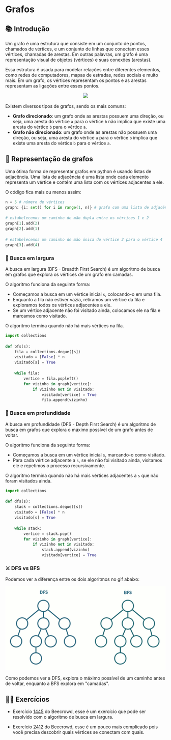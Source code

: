 # Grafos

## 📚 Introdução

Um grafo é uma estrutura que consiste em um conjunto de pontos, chamados de vértices, e um conjunto de linhas que conectam esses vértices, chamadas de arestas. Em outras palavras, um grafo é uma representação visual de objetos (vértices) e suas conexões (arestas).

Essa estrutura é usada para modelar relações entre diferentes elementos, como redes de computadores, mapas de estradas, redes sociais e muito mais. Em um grafo, os vértices representam os pontos e as arestas representam as ligações entre esses pontos.

<p align="center">
<img src="https://www.revista-programar.info/wp-content/uploads/2007/09/grafo-exemplo-1.gif">
</p>

Existem diversos tipos de grafos, sendo os mais comuns:

- **Grafo direcionado**: um grafo onde as arestas possuem uma direção, ou seja, uma aresta do vértice `a` para o vértice `b` não implica que existe uma aresta do vértice `b` para o vértice `a`.
- **Grafo não direcionado**: um grafo onde as arestas não possuem uma direção, ou seja, uma aresta do vértice `a` para o vértice `b` implica que existe uma aresta do vértice `b` para o vértice `a`.

## 🔗 Representação de grafos

Uma ótima forma de representar grafos em python é usando listas de adjacência. Uma lista de adjacência é uma lista onde cada elemento representa um vértice e contém uma lista com os vértices adjacentes a ele.

O código fica mais ou menos assim:

```py
n = 5 # número de vértices
graph: {i: set() for i in range(1, n)} # grafo com uma lista de adjacência para cada vértice

# estabelecemos um caminho de mão dupla entre os vértices 1 e 2
graph[1].add(2)
graph[2].add(1)

# estabelecemos um caminho de mão única do vértice 3 para o vértice 4
graph[3].add(4)
```

### 🧮 Busca em largura

A busca em largura (BFS - Breadth First Search) é um algoritmo de busca em grafos que explora os vértices de um grafo em camadas.

O algoritmo funciona da seguinte forma:

- Começamos a busca em um vértice inicial `s`, colocando-o em uma fila.
- Enquanto a fila não estiver vazia, retiramos um vértice da fila e exploramos todos os vértices adjacentes a ele.
- Se um vértice adjacente não foi visitado ainda, colocamos ele na fila e marcamos como visitado.

O algoritmo termina quando não há mais vértices na fila.

```py
import collections

def bfs(s):
    fila = collections.deque([s])
    visitado = [False] * n
    visitado[s] = True

    while fila:
        vertice = fila.popleft()
        for vizinho in graph[vertice]:
            if vizinho not in visitado:
                visitado[vertice] = True
                fila.append(vizinho)
```

### 🧮 Busca em profundidade

A busca em profundidade (DFS - Depth First Search) é um algoritmo de busca em grafos que explora o máximo possível de um grafo antes de voltar.

O algoritmo funciona da seguinte forma:

- Começamos a busca em um vértice inicial `s`, marcando-o como visitado.
- Para cada vértice adjacente a `s`, se ele não foi visitado ainda, visitamos ele e repetimos o processo recursivamente.

O algoritmo termina quando não há mais vértices adjacentes a `s` que não foram visitados ainda.

```py
import collections

def dfs(s):
    stack = collections.deque([s])
    visitado = [False] * n
    visitado[s] = True

    while stack:
        vertice = stack.pop()
        for vizinho in graph[vertice]:
            if vizinho not in visitado:
                stack.append(vizinho)
                visitado[vertice] = True
```

### ⚔️ DFS vs BFS

Podemos ver a diferença entre os dois algoritmos no gif abaixo:

<p align="center">
<img src="../assets/dfs-bfs.gif">
</p>

Como podemos ver a DFS, explora o máximo possível de um caminho antes de voltar, enquanto a BFS explora em "camadas".

## 🧑‍🏫 Exercícios

- Exercício [1445](https://www.beecrowd.com.br/judge/pt/problems/view/1445) do Beecrowd, esse é um exercício que pode ser resolvido com o algoritmo de busca em largura.

- Exercício [2412](https://www.beecrowd.com.br/judge/pt/problems/view/2412) do Beecrowd, esse é um pouco mais complicado pois você precisa descobrir quais vértices se conectam com quais.
